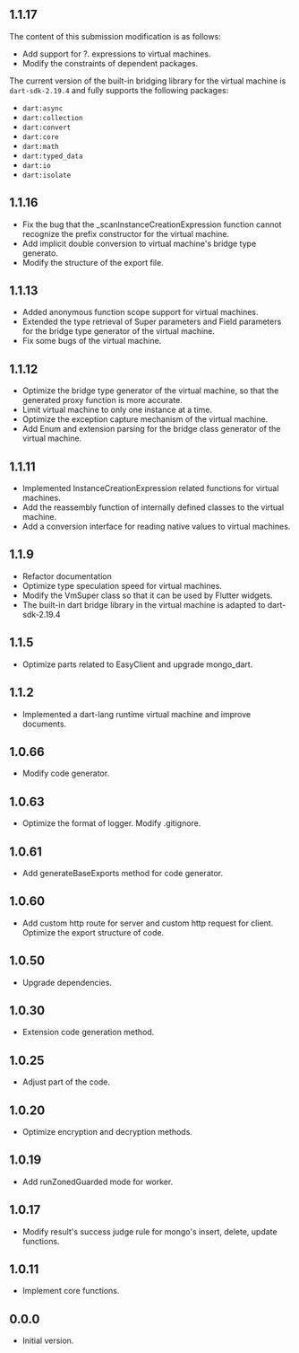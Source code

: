 ## 1.1.17

The content of this submission modification is as follows:
- Add support for ?. expressions to virtual machines.
- Modify the constraints of dependent packages.
  
The current version of the built-in bridging library for the virtual machine is `dart-sdk-2.19.4` and fully supports the following packages:
- `dart:async`
- `dart:collection`
- `dart:convert`
- `dart:core`
- `dart:math`
- `dart:typed_data`
- `dart:io`
- `dart:isolate`

  
## 1.1.16

- Fix the bug that the _scanInstanceCreationExpression function cannot recognize the prefix constructor for the virtual machine.
- Add implicit double conversion to virtual machine's bridge type generato.
- Modify the structure of the export file.
  
## 1.1.13

- Added anonymous function scope support for virtual machines.
- Extended the type retrieval of Super parameters and Field parameters for the bridge type generator of the virtual machine.
- Fix some bugs of the virtual machine.
  
## 1.1.12

- Optimize the bridge type generator of the virtual machine, so that the generated proxy function is more accurate.
- Limit virtual machine to only one instance at a time.
- Optimize the exception capture mechanism of the virtual machine.
- Add Enum and extension parsing for the bridge class generator of the virtual machine.
  
## 1.1.11

- Implemented InstanceCreationExpression related functions for virtual machines.
- Add the reassembly function of internally defined classes to the virtual machine.
- Add a conversion interface for reading native values to virtual machines.

## 1.1.9

- Refactor documentation
- Optimize type speculation speed for virtual machines.
- Modify the VmSuper class so that it can be used by Flutter widgets.
- The built-in dart bridge library in the virtual machine is adapted to dart-sdk-2.19.4
  
## 1.1.5

- Optimize parts related to EasyClient and upgrade mongo_dart.
  
## 1.1.2 

- Implemented a dart-lang runtime virtual machine and improve documents.
  
## 1.0.66

- Modify code generator.
  
## 1.0.63

- Optimize the format of logger. Modify .gitignore.
  
## 1.0.61

- Add generateBaseExports method for code generator.
  
## 1.0.60

- Add custom http route for server and custom http request for client. Optimize the export structure of code.
  
## 1.0.50

- Upgrade dependencies.
  
## 1.0.30

- Extension code generation method.
  
## 1.0.25

- Adjust part of the code.
  
## 1.0.20

- Optimize encryption and decryption methods.
  
## 1.0.19

- Add runZonedGuarded mode for worker.
  
## 1.0.17

- Modify result's success judge rule for mongo's insert, delete, update functions.
  
## 1.0.11

- Implement core functions.

## 0.0.0

- Initial version.
